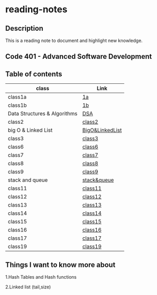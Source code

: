 # reading-notes

## Description
This is a reading note to document and highlight new knowledge.

## Code 401 - Advanced Software Development

## Table of contents

| class                         | Link                                                     |
| ----------------------------- | -------------------------------------------------------- |
| class1a                       | [1a](./class1a.md)                                       |
| class1b                       | [1b](./class1b.md)                                       |
| Data Structures & Algorithms  | [DSA](./Data%20Structures%20and%20Algorithms.md)         |
| class2                        | [class2](./class2.md)                                    |
| big O & Linked List           | [BigO&LinkedList](./Big%20O%20%26%20Linked%20Lists.md)   |
| class3                        | [class3](./class3.md)                                    |
| class6                        | [class6](./class6.md)                                    |
| class7                        | [class7](./class7.md)                                    |
| class8                        | [class8](./class8.md)                                    |
| class9                        | [class9](./class9.md)                                    |
| stack and queue               | [stack&queue](./stack%20and%20queue.md)                  |
| class11                       | [class11](./class11.md)                                  |
| class12                       | [class12](./class12.md)                                  |
| class13                       | [class13](./class13.md)                                  |
| class14                       | [class14](./class14.md)                                  |
| class15                       | [class15](./class15.md)                                  |
| class16                       | [class16](./class16.md)                                  |
| class17                       | [class17](./class17.md)                                  |
| class19                       | [class19](./class19.md)                                  |

## Things I want to know more about

1.Hash Tables and Hash functions

2.Linked list (tail,size)